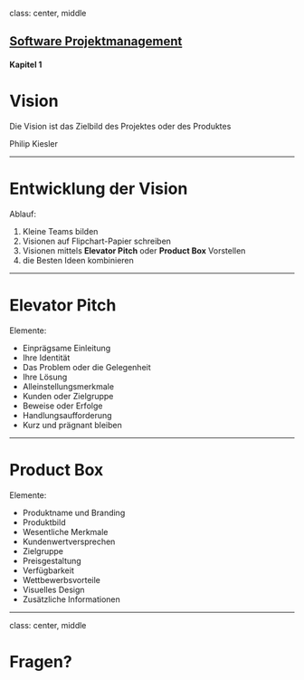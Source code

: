 class: center, middle

## [Software Projektmanagement](index.html)

#### Kapitel 1

# Vision
Die Vision ist das Zielbild des Projektes oder des Produktes

Philip Kiesler

---
# Entwicklung der Vision

Ablauf:
1. Kleine Teams bilden
2. Visionen auf Flipchart-Papier schreiben
3. Visionen mittels **Elevator Pitch** oder **Product Box** Vorstellen
4. die Besten Ideen kombinieren

---

# Elevator Pitch
Elemente:
- Einprägsame Einleitung
- Ihre Identität
- Das Problem oder die Gelegenheit
- Ihre Lösung
- Alleinstellungsmerkmale
- Kunden oder Zielgruppe
- Beweise oder Erfolge
- Handlungsaufforderung
- Kurz und prägnant bleiben

---

# Product Box
Elemente: 
- Produktname und Branding
- Produktbild
- Wesentliche Merkmale
- Kundenwertversprechen
- Zielgruppe
- Preisgestaltung
- Verfügbarkeit
- Wettbewerbsvorteile
- Visuelles Design
- Zusätzliche Informationen

---


class: center, middle

# Fragen?
